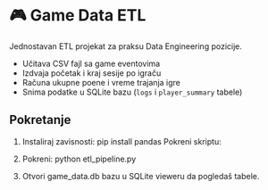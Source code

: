 # 🎮 Game Data ETL

Jednostavan ETL projekat za praksu Data Engineering pozicije.

- Učitava CSV fajl sa game eventovima
- Izdvaja početak i kraj sesije po igraču
- Računa ukupne poene i vreme trajanja igre
- Snima podatke u SQLite bazu (`logs` i `player_summary` tabele)

## Pokretanje

1. Instaliraj zavisnosti:
pip install pandas
Pokreni skriptu:

2. Pokreni:
python etl_pipeline.py
3. Otvori game_data.db bazu u SQLite vieweru da pogledaš tabele.